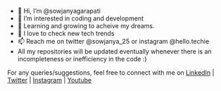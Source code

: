 - 👋 Hi, I’m @sowjanyagarapati
- 👀 I’m interested in coding and development
- 🌱 Learning and growing to acheive my dreams.
- 💞️ I love to check new tech trends 
- 📫 Reach me on twitter @sowjanya_25 or instagram @hello.techie
- All my repositories will be updated eventually whenever there is an incompleteness or inefficiency in the code :)



For any queries/suggestions, feel free to connect with me on  [LinkedIn](https://www.linkedin.com/in/lakshmi-sowjanya-garapati/) | [Twitter](https://twitter.com/sowjanya_25) | [Instagram](https://www.instagram.com/hello.techie/) | [Youtube](https://www.youtube.com/channel/UCaR4r8FwrUoYCqnY2ae9GIg)

<!---
sowjanyagarapati/sowjanyagarapati is a ✨ special ✨ repository because its `README.md` (this file) appears on your GitHub profile.
You can click the Preview link to take a look at your changes.
--->
